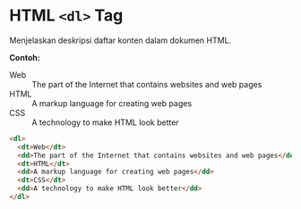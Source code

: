 # HTML `<dl>` Tag

Menjelaskan deskripsi daftar konten dalam dokumen HTML.

<div class="example">
	<p class="example__label"><strong>Contoh:</strong></p>
	<div class="example__preview">
<dl>
  <dt>Web</dt>
  <dd>The part of the Internet that contains websites and web pages</dd>
  <dt>HTML</dt>
  <dd>A markup language for creating web pages</dd>
  <dt>CSS</dt>
  <dd>A technology to make HTML look better</dd>
</dl>
	</div>
</div>

```html
<dl>
  <dt>Web</dt>
  <dd>The part of the Internet that contains websites and web pages</dd>
  <dt>HTML</dt>
  <dd>A markup language for creating web pages</dd>
  <dt>CSS</dt>
  <dd>A technology to make HTML look better</dd>
</dl>
```